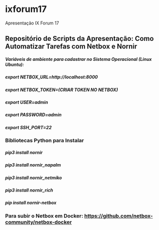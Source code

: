 # ixforum17
Apresentação IX Forum 17

## Repositório de Scripts da Apresentação: Como Automatizar Tarefas com Netbox e Nornir

##### Variáveis de ambiente para cadastrar no Sistema Operacional (Linux Ubuntu):

##### export NETBOX_URL=http://localhost:8000
##### export NETBOX_TOKEN=(CRIAR TOKEN NO NETBOX)
##### export USER=admin
##### export PASSWORD=admin
##### export SSH_PORT=22

### Bibliotecas Python para Instalar

##### pip3 install nornir
##### pip3 install nornir_napalm
##### pip3 install nornir_netmiko
##### pip3 install nornir_rich
##### pip install nornir-netbox

### Para subir o Netbox em Docker: https://github.com/netbox-community/netbox-docker

